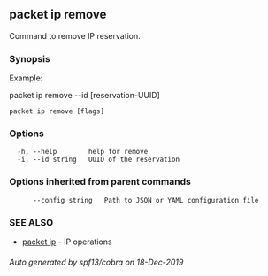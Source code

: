 ## packet ip remove

Command to remove IP reservation.

### Synopsis

Example:	

packet ip remove --id [reservation-UUID]



```
packet ip remove [flags]
```

### Options

```
  -h, --help        help for remove
  -i, --id string   UUID of the reservation
```

### Options inherited from parent commands

```
      --config string   Path to JSON or YAML configuration file
```

### SEE ALSO

* [packet ip](packet_ip.md)	 - IP operations

###### Auto generated by spf13/cobra on 18-Dec-2019
